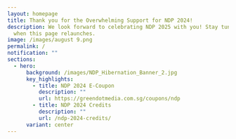 ```yaml
---
layout: homepage
title: Thank you for the Overwhelming Support for NDP 2024!
description: We look forward to celebrating NDP 2025 with you! Stay tuned for
  when this page relaunches.
image: /images/august 9.png
permalink: /
notification: ""
sections:
  - hero:
      background: /images/NDP_Hibernation_Banner_2.jpg
      key_highlights:
        - title: NDP 2024 E-Coupon
          description: ""
          url: https://greendotmedia.com.sg/coupons/ndp
        - title: NDP 2024 Credits
          description: ""
          url: /ndp-2024-credits/
      variant: center
---
```

